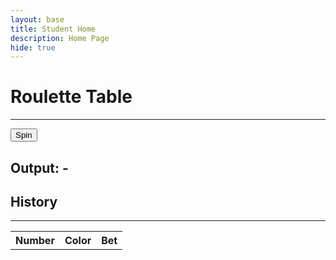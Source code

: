 ```yaml
---
layout: base
title: Student Home 
description: Home Page
hide: true
---
```


# Roulette Table

---

<button class="roulette-btn" onClick="spinRouletteTable()">Spin</button>

<h2>Output: <span id="output-content">-</span></h2>

## History

---

<table id="history-table">
    <tr>
        <th>Number</th>
        <th>Color</th>
        <th>Bet</th>
    </tr>
</table>

<script>
    const outputContent = document.getElementById("output-content")
    const historyTable = document.getElementById("history-table")

    function getRandomInt(min, max) {
        min = Math.ceil(min);
        max = Math.floor(max);
        return Math.floor(Math.random() * (max - min + 1)) + min;
    }

    const spinHistory = []
    const rouletteTable = {
        "0": "green",
        "00": "green",
        "1": "red",
        "2": "black",
        "3": "red",
        "4": "black",
        "5": "red",
        "6": "black",
        "7": "red",
        "8": "black",
        "9": "red",
        "10": "black",
        "11": "black",
        "12": "red",
        "13": "black",
        "14": "red",
        "15": "black",
        "16": "red",
        "17": "black",
        "18": "red",
        "19": "red",
        "20": "black",
        "21": "red",
        "22": "black",
        "23": "red",
        "24": "black",
        "25": "red",
        "26": "black",
        "27": "red",
        "28": "black",
        "29": "black",
        "30": "red",
        "31": "black",
        "32": "red",
        "33": "black",
        "34": "red",
        "35": "black",
        "36": "red"
    };

    function updateHistoryTable (output) {
        spinHistory.push(output)
        historyTable.innerHTML = ""

        const labelRow = document.createElement("tr")
        const numberLabel = document.createElement("th")
        numberLabel.innerHTML = "Number"
        const colorLabel = document.createElement("th")
        colorLabel.innerHTML = "Color"
        const betLabel = document.createElement("th")
        betLabel.innerHTML = "Bet"
        labelRow.appendChild(numberLabel)
        labelRow.appendChild(colorLabel)
        labelRow.appendChild(betLabel)

        historyTable.appendChild(labelRow)

        orderedHistory = spinHistory
        orderedHistory.reverse()

        orderedHistory.map((number) => {
            const row = document.createElement("tr")
            const num = document.createElement("th")
            num.innerHTML = number
            const color = document.createElement("th")
            color.innerHTML = rouletteTable[number]
            const bet = document.createElement("th")
            bet.innerHTML = "-"
            row.appendChild(num)
            row.appendChild(color)
            row.appendChild(bet)
            historyTable.appendChild(row)
        })

    }

    function spinRouletteTable () {
        const randNum = getRandomInt(0,37)

        const output = randNum == 37 ? "00":randNum.toString();

        updateHistoryTable(output)
        outputContent.innerHTML = output
    }
</script>